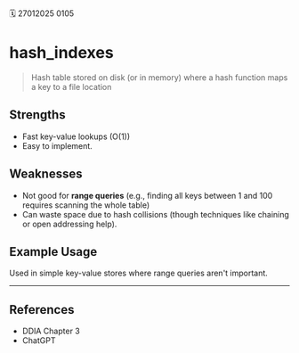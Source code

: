 🗓️ 27012025 0105

# hash_indexes

> Hash table stored on disk (or in memory) where a hash function maps a key to a file location

## Strengths
- Fast key-value lookups (O(1))
- Easy to implement.
## Weaknesses
- Not good for **range queries** (e.g., finding all keys between 1 and 100 requires scanning the whole table)
- Can waste space due to hash collisions (though techniques like chaining or open addressing help).
## Example Usage

Used in simple key-value stores where range queries aren't important.


---

## References
- DDIA Chapter 3
- ChatGPT